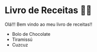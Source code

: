 # Livro de Receitas :man_cook:

Olá!!! Bem vindo ao meu livro de receitas!!

- Bolo de Chocolate
- Tiramissú
- Cuzcuz
